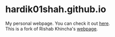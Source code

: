 # hardik01shah.github.io

My personal webpage. You can check it out [here](https://hardik01shah.github.io/).
<br>
This is a fork of Rishab Khincha's [webpage](https://github.com/rishabkhincha/rishabkhincha.github.io).

